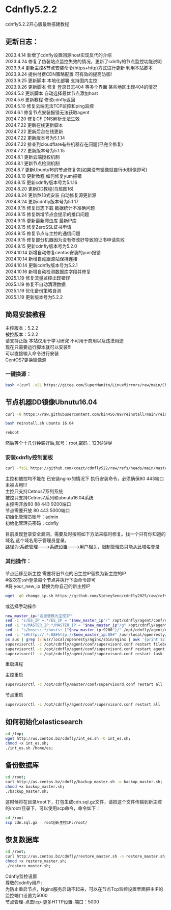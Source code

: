 # Cdnfly5.2.2
cdnfly5.2.2开心版最新搭建教程
## 更新日志：
2023.4.14 新增了cdnfly设置回源host实现反代的介绍<br />
2023.4.24 修复了伪装站点监控失效的情况，更新了cdnfly的节点监控功能说明<br />
2023.9.4 更新主控&节点安装命令(https+http)方式进行更新 利用本站脚本<br />
2023.9.24 提供付费CDN策略配置 可有效的提高防御!<br />
2023.9.25 更新脚本 本地化部署 支持国内主控<br />
2023.9.26 更新脚本 修复 登录日志404 等多个界面 某些地区出现404的情况<br />
2024.5.2 更新脚本 自动选择最优节点添加host<br />
2024.5.6 更新教程 修改cdnfly返回<br />
2024.5.10 修复云端无法TCP监控和ping监控<br />
2024.6.1 修复节点安装报错无法获取agent<br />
2024.7.20 修复CF DNS解析无法生效<br />
2024.7.22 更新在线更新脚本<br />
2024.7.22 更新后台在线更新<br />
2024.7.22 更新版本号为5.1.14<br />
2024.7.22 排查到cloudflare有些机器存在问题(已完全修复)<br />
2024.7.22 更新版本号为5.1.15<br />
2024.8.1 更新云端授权机制<br />
2024.8.1 更新节点检测机制<br />
2024.8.7 更新Ubuntu16的节点修复包(如果没有镜像就自行dd镜像即可)<br />
2024.8.10 更新教程 如何修复yum报错<br />
2024.8.15 更新cdnfly版本号为5.1.16<br />
2024.8.20 更新DD教程(乌班图16)<br />
2024.8.24 更新煞13式安装 自动修复源更新源<br />
2024.8.24 更新cdnfly版本号为5.1.17<br />
2024.9.15 修复日志下载 数据统计不准确问题<br />
2024.9.15 修复新增节点会提示的接口问题<br />
2024.9.15 更新最新爬虫库 最新IP库<br />
2024.9.15 修复ZeroSSL证书申请<br />
2024.9.15 修复节点与主控的通信问题<br />
2024.9.15 修复部分机器因为没有修改好导致的证书申请失败<br />
2024.9.15 更新cdnfly版本号为5.2.0<br />
2024.10.14 新增自动修复centos安装的yum报错<br />
2024.10.14 新增自动跟源站保持连接<br />
2024.10.14 更新cdnfly版本号为5.2.1<br />
2024.10.16 新增自动检测数据库字段并修复<br />
2025.1.19 修复流量监控出现错误<br />
2025.1.19 修复不自动清理数据<br />
2025.1.19 优化备份策略自测<br />
2025.1.19 更新版本号为5.2.2
## 简易安装教程
主控版本：5.2.2<br />
被控版本：5.2.2<br />
请支持正版 本站仅用于学习研究 不可用于商用以及违法用途<br />
现在只需要运行脚本就可以安装!!!<br />
可以直接输入命令进行安装<br />
CentOS7更换镜像源<br />

### 一键换源：<br />

```bash
bash <(curl -sSL https://gitee.com/SuperManito/LinuxMirrors/raw/main/ChangeMirrors.sh)
```
## 节点机器DD镜像Ubnutu16.04

```bash
curl -O https://raw.githubusercontent.com/bin456789/reinstall/main/reinstall.sh 
```

```bash
bash reinstall.sh ubuntu 16.04
```

```bash
reboot
```
<p>然后等个十几分钟装好后,账号：root,密码：123@@@</p>

### 安装cdnfly控制面板<br />

```bash
curl -fsSL https://github.com/xcazt/cdnfly522/raw/refs/heads/main/master.sh -o master.sh && chmod +x master.sh && ./master.sh --es-dir /home/es
```

<p>主控和被控均不能在 已安装nginx的情况下 执行安装命令，必须确保80 443端口未被占用!!!<br />
主控只支持Cetnos7系列系统<br />
被控只支持Cetnos7系列和ubnutu16.04系统<br />
主控需开放80 88 443 9200端口<br />
节点需要开放 80 443 5000端口<br />
初始化管理员账号：admin<br/>
初始化管理员密码：cdnfly</p>
目前发现登录安全漏洞，需要及时按照如下方法来临时修复。找一个只有你知道的域名,这个域名用于管理员登录。<br />
路径为:系统管理--->系统设置--->用户相关，限制管理员只能从此域名登录</p>

### 其他操作：<br />
节点迁移至新主控 需要将旧节点的旧主控IP替换为新主控的IP<br />
#依次在ssh登录每个节点并执行下面命令即可<br />
#将 your_new_ip 替换为你自己的新主控IP</p>

```bash
wget -qO change_ip.sh https://github.com/SidneySenn/cdnfly2025/raw/refs/heads/main/change_ip.sh && chmod +x change_ip.sh && bash change_ip.sh your_new_ip
```

<p>或选择手动操作<br />

```bash
new_master_ip="这里替换为主控IP"
sed -i "s/ES_IP =.*/ES_IP = "$new_master_ip"/" /opt/cdnfly/agent/conf/config.py
sed -i "s/MASTER_IP.*/MASTER_IP = "$new_master_ip"/g" /opt/cdnfly/agent/conf/config.py
sed -i "s/hosts:.*/hosts: ["$new_master_ip:9200"]/" /opt/cdnfly/agent/conf/filebeat.yml
sed -i "s#http://.*:88#http://$new_master_ip:88#" /usr/local/openresty/nginx/conf/listen_80.conf /usr/local/openresty/nginx/conf/listen_other.conf
ps aux | grep [/]usr/local/openresty/nginx/sbin/nginx | awk '{print $2}' | xargs kill -HUP || true
supervisorctl -c /opt/cdnfly/agent/conf/supervisord.conf restart filebeat
supervisorctl -c /opt/cdnfly/agent/conf/supervisord.conf restart agent
supervisorctl -c /opt/cdnfly/agent/conf/supervisord.conf restart task
```

<p>重启进程<br />
<p>主控重启<br />

```bash
supervisorctl -c /opt/cdnfly/master/conf/supervisord.conf restart all
```

<p>节点重启<br />

```bash
supervisorctl -c /opt/cdnfly/agent/conf/supervisord.conf restart all
```
## 如何初始化elasticsearch

```bash
cd /tmp;
wget http://us.centos.bz/cdnfly/int_es.sh -O int_es.sh;
chmod +x int_es.sh;
./int_es.sh /home/es;
```
## 备份数据库

```bash
cd /root;
curl http://us.centos.bz/cdnfly/backup_master.sh -o backup_master.sh;
chmod +x backup_master.sh;
./backup_master.sh;
```
这时候将在目录/root下，打包生成cdn.sql.gz文件，请把这个文件传输到新主控的/root/目录下，可以使用scp命令，命令如下：

```bash
cd /root
scp cdn.sql.gz   root@新主控IP:/root/
```

## 恢复数据库

```bash
cd /root;
curl http://us.centos.bz/cdnfly/restore_master.sh -o restore_master.sh;
chmod +x restore_master.sh;
./restore_master.sh;
```

<p>Cdnfly监控设置<br />
尊敬的cdnfly用户:<br />
为防止重启节点，Nginx服务启动不起来，可以在节点Tcp监控设置里面把主IP的监控端口设置为5000<br />
节点管理-点击tcp-更多HTTP设置-端口：5000

